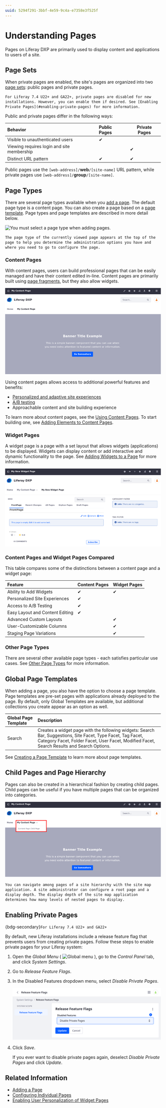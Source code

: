 ```yaml
---
uuid: 5294f291-3bbf-4e59-9c4a-e7358e3f525f
---
```

# Understanding Pages

Pages on Liferay DXP are primarily used to display content and applications to users of a site.

## Page Sets

When private pages are enabled, the site's pages are organized into two [page sets](../page-settings/configuring-page-sets.md): public pages and private pages.

```{note}
For Liferay 7.4 U22+ and GA22+, private pages are disabled for new installations. However, you can enable them if desired. See [Enabling Private Pages](#enabling-private-pages) for more information.
```

Public and private pages differ in the following ways:

| Behavior                                   | Public Pages | Private Pages |
| :----------------------------------------- | :----------- |-------------- |
| Visible to unauthenticated users           |   &#10004;   |               |
| Viewing requires login and site membership |              |    &#10004;   |
| Distinct URL pattern                       |   &#10004;   |    &#10004;   |

Public pages use the `[web-address]/`**web**`/[site-name]` URL pattern, while private pages use `[web-address]/`**group**`/[site-name]`.

## Page Types

There are several page types available when you [add a page](../adding-pages/adding-a-page-to-a-site.md). The default page type is a content page. You can also create a page based on a [page template](../adding-pages/creating-a-page-template.md). Page types and page templates are described in more detail below.

![You must select a page type when adding pages.](./understanding-pages/images/01.png)

```{tip}
The page type of the currently viewed page appears at the top of the page to help you determine the administration options you have and where you need to go to configure the page.
```

### Content Pages

With content pages, users can build professional pages that can be easily managed and have their content edited in-line. Content pages are primarily built using [page fragments](../page-fragments-and-widgets/using-fragments.md), but they also allow widgets.

![Content pages can be composed of multiple fragments.](./understanding-pages/images/02.png)

Using content pages allows access to additional powerful features and benefits:

* [Personalized and adaptive site experiences](../../personalizing-site-experience.md)
* [A/B testing](../../optimizing-sites/ab-testing/ab-testing.md)
* Approachable content and site building experience

To learn more about content pages, see the [Using Content Pages](../using-content-pages.md). To start building one, see [Adding Elements to Content Pages](../using-content-pages/adding-elements-to-content-pages.md).

### Widget Pages

<!-- Should there be an article that covers layouts and layout templates? -->

A widget page is a page with a set layout that allows widgets (applications) to be displayed. Widgets can display content or add interactive and dynamic functionality to the page. See [Adding Widgets to a Page](../using-widget-pages/adding-widgets-to-a-page.md) for more information.

![Widget pages can provide a number of functions, such as a dedicated wiki page solution.](./understanding-pages/images/03.png)

### Content Pages and Widget Pages Compared

This table compares some of the distinctions between a content page and a widget page:

| Feature                         |  Content Pages | Widget Pages |
| :------------------------------ | :------------- |------------- |
| Ability to Add Widgets          |    &#10004;    |   &#10004;   |
| Personalized Site Experiences   |    &#10004;    |              |
| Access to A/B Testing           |    &#10004;    |              |
| Easy Layout and Content Editing |    &#10004;    |              |
| Advanced Custom Layouts         |                |   &#10004;   |
| User-Customizable Columns       |                |   &#10004;   |
| Staging Page Variations         |                |   &#10004;   |

### Other Page Types

There are several other available page types - each satisfies particular use cases. See [Other Page Types](../understanding-pages/other-page-types.md) for more information.

## Global Page Templates

When adding a page, you also have the option to choose a page template. Page templates are pre-set pages with applications already deployed to the page. By default, only Global Templates are available, but additional collections you create appear as an option as well.

| Global Page Template | Description                                                                                                                                                                                                |
| :------------------- | :--------------------------------------------------------------------------------------------------------------------------------------------------------------------------------------------------------- |
| Search               | Creates a widget page with the following widgets: Search Bar, Suggestions, Site Facet, Type Facet, Tag Facet, Category Facet, Folder Facet, User Facet, Modified Facet, Search Results and Search Options. |

See [Creating a Page Template](../adding-pages/creating-a-page-template.md) to learn more about page templates.

## Child Pages and Page Hierarchy

Pages can also be created in a hierarchical fashion by creating child pages. Child pages can be useful if you have multiple pages that can be organized into categories.

![You can add a child Page to a top-level page to organize pages hierarchically.](./understanding-pages/images/04.png)

```{tip}
You can navigate among pages of a site hierarchy with the site map application. A site administrator can configure a root page and a display depth. The display depth of the site map application determines how many levels of nested pages to display.
```

## Enabling Private Pages

{bdg-secondary}`For Liferay 7.4 U22+ and GA22+`

By default, new Liferay installations include a release feature flag that prevents users from creating private pages. Follow these steps to enable private pages for your Liferay system:

1. Open the *Global Menu* ( ![Global menu](../../../images/icon-applications-menu.png) ), go to the *Control Panel* tab, and click *System Settings*.

1. Go to *Release Feature Flags*.

1. In the Disabled Features dropdown menu, select *Disable Private Pages*.

   ![Select disable private pages.](./understanding-pages/images/05.png)

1. Click *Save*.

   If you ever want to disable private pages again, deselect *Disable Private Pages* and click *Update*.

## Related Information

* [Adding a Page](../adding-pages/adding-a-page-to-a-site.md)
* [Configuring Individual Pages](../page-settings/configuring-individual-pages.md)
* [Enabling User Personalization of Widget Pages](../using-widget-pages/enabling-user-personalization-of-widget-pages.md)
